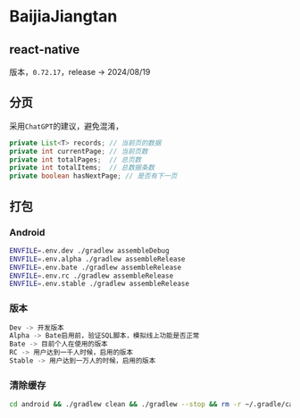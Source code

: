 # BaijiaJiangtan

## react-native

版本，`0.72.17`，release -> 2024/08/19

## 分页

采用`ChatGPT`的建议，避免混淆，

```java
private List<T> records; // 当前页的数据
private int currentPage; // 当前页数
private int totalPages;  // 总页数
private int totalItems;  // 总数据条数
private boolean hasNextPage; // 是否有下一页
```

## 打包

### Android

```bash
ENVFILE=.env.dev ./gradlew assembleDebug
ENVFILE=.env.alpha ./gradlew assembleRelease
ENVFILE=.env.bate ./gradlew assembleRelease
ENVFILE=.env.rc ./gradlew assembleRelease
ENVFILE=.env.stable ./gradlew assembleRelease
```

### 版本

```js
Dev -> 开发版本
Alpha -> Bate启用前，验证SQL脚本，模拟线上功能是否正常
Bate -> 目前个人在使用的版本
RC -> 用户达到一千人时候，启用的版本
Stable -> 用户达到一万人的时候，启用的版本
```

### 清除缓存

```sh
cd android && ./gradlew clean && ./gradlew --stop && rm -r ~/.gradle/caches
```
